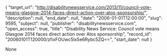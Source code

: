 {
  "target_url": "http://disabilitynewsservice.com/2013/11/council-vote-means-glasgow-2014-faces-direct-action-over-atos-sponsorship/", 
  "description": null, 
  "end_date": null, 
  "date": "2006-01-01T12:00:00", 
  "slug": 9595, 
  "subject": null, 
  "publisher": "disabilitynewsservice.com", 
  "open_access": true, 
  "title": "Disability News Service: Council vote means Glasgow 2014 faces direct action over Atos sponsorship", 
  "record_id": "20060101T120000/zfixFOUwc5Ix5e6Rybc5ZQ==", 
  "start_date": null
}

None